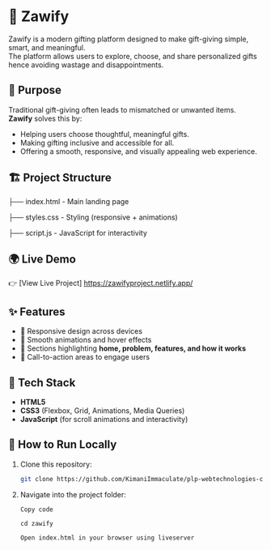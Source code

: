 # 🎁 Zawify

Zawify is a modern gifting platform designed to make gift-giving simple, smart, and meaningful.  
The platform allows users to explore, choose, and share personalized gifts hence avoiding wastage and disappointments.


## 🎯 Purpose
Traditional gift-giving often leads to mismatched or unwanted items.  
**Zawify** solves this by:
- Helping users choose thoughtful, meaningful gifts.
- Making gifting inclusive and accessible for all.
- Offering a smooth, responsive, and visually appealing web experience.


## 🏗️ Project Structure
├── index.html        - Main landing page

├── styles.css        - Styling (responsive + animations)

├── script.js         - JavaScript for interactivity           




## 🌍 Live Demo
👉 [View Live Project]  https://zawifyproject.netlify.app/  



## ✨ Features
- 📱 Responsive design across devices  
- 🎨 Smooth animations and hover effects  
- 🧩 Sections highlighting **home, problem, features, and how it works**  
- 🚀 Call-to-action areas to engage users  



## 🚀 Tech Stack
- **HTML5**  
- **CSS3** (Flexbox, Grid, Animations, Media Queries)  
- **JavaScript** (for scroll animations and interactivity)  



## 📌 How to Run Locally
1. Clone this repository:
   ```bash
   git clone https://github.com/KimaniImmaculate/plp-webtechnologies-classroom-july2025-july-2025-final-project-and-deployment-Final-Project-and-Depl.git
2. Navigate into the project folder:

       Copy code

       cd zawify

       Open index.html in your browser using liveserver